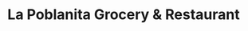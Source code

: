 ---
title: "La Poblanita Grocery & Restaurant"
url: /pompton-lakes/la-poblanita-grocery-and-restaurant/
shop: convenience
---
